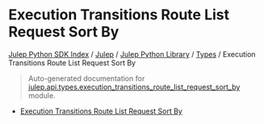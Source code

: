 # Execution Transitions Route List Request Sort By

[Julep Python SDK Index](../../../README.md#julep-python-sdk-index) / [Julep](../../index.md#julep) / [Julep Python Library](../index.md#julep-python-library) / [Types](./index.md#types) / Execution Transitions Route List Request Sort By

> Auto-generated documentation for [julep.api.types.execution_transitions_route_list_request_sort_by](../../../../../../../julep/api/types/execution_transitions_route_list_request_sort_by.py) module.
- [Execution Transitions Route List Request Sort By](#execution-transitions-route-list-request-sort-by)

